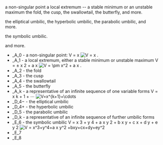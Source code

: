 ---
---



a non-singular point
a local extremum -- a stable minimum or an unstable maximum
the fold, the cusp, the swallowtail, the butterfly, and more. 

the elliptical umbilic, the hyperbolic umbilic, the parabolic umbilic, and more. 

the symbolic umbilic.

and more. 



- _A_0 - a non-singular point: V = x ![V = x](https://wikimedia.org/api/rest_v1/media/math/render/svg/c4e559020e90690107552583e519ece0cf5a2c15) .
- _A_1 - a local extremum, either a stable minimum or unstable maximum V = ± x 2 + a x ![V = \pm x^2 + a x](https://wikimedia.org/api/rest_v1/media/math/render/svg/8e48696c6dc1593c01c738f5f55bb28fbb384fbe) .
- _A_2 - the fold
- _A_3 - the cusp
- _A_4 - the swallowtail
- _A_5 - the butterfly
- _A_k - a representative of an infinite sequence of one variable forms V = x k + 1 + ⋯ ![V=x^{k+1}+\cdots](https://wikimedia.org/api/rest_v1/media/math/render/svg/40b053040827de5279c559f8ae3a6398cece101e) 
- _D_4− - the elliptical umbilic
- _D_4+ - the hyperbolic umbilic
- _D_5 - the parabolic umbilic
- _D_k - a representative of an infinite sequence of further umbilic forms
- _E_6 - the symbolic umbilic V = x 3 + y 4 + a x y 2 + b x y + c x + d y + e y 2 ![V = x^3+y^4+a x y^2 +bxy+cx+dy+ey^2](https://wikimedia.org/api/rest_v1/media/math/render/svg/dc75ff09e78e64a8bd3b1567bb09b9cf4c467c21) 
- _E_7
- _E_8